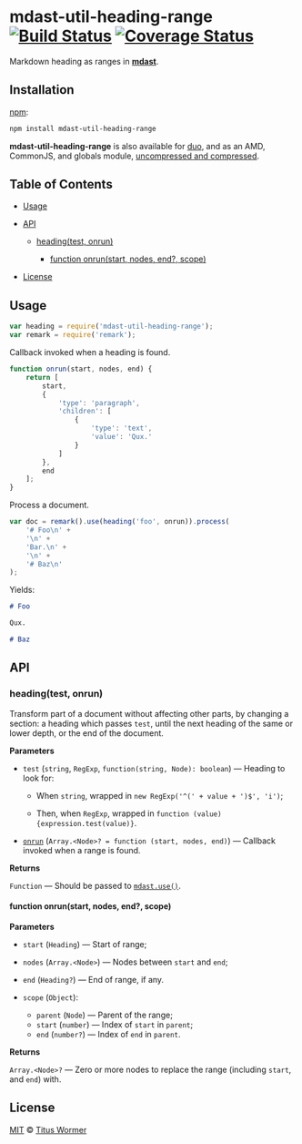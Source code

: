 # mdast-util-heading-range [![Build Status](https://img.shields.io/travis/wooorm/mdast-util-heading-range.svg)](https://travis-ci.org/wooorm/mdast-util-heading-range) [![Coverage Status](https://img.shields.io/codecov/c/github/wooorm/mdast-util-heading-range.svg)](https://codecov.io/github/wooorm/mdast-util-heading-range)

Markdown heading as ranges in [**mdast**](https://github.com/wooorm/mdast).

## Installation

[npm](https://docs.npmjs.com/cli/install):

```bash
npm install mdast-util-heading-range
```

**mdast-util-heading-range** is also available for [duo](http://duojs.org/#getting-started),
and as an AMD, CommonJS, and globals module, [uncompressed and
compressed](https://github.com/wooorm/mdast-util-heading-range/releases).

## Table of Contents

*   [Usage](#usage)

*   [API](#api)

    *   [heading(test, onrun)](#headingtest-onrun)

        *   [function onrun(start, nodes, end?, scope)](#function-onrunstart-nodes-end-scope)

*   [License](#license)

## Usage

```javascript
var heading = require('mdast-util-heading-range');
var remark = require('remark');
```

Callback invoked when a heading is found.

```javascript
function onrun(start, nodes, end) {
    return [
        start,
        {
            'type': 'paragraph',
            'children': [
                {
                    'type': 'text',
                    'value': 'Qux.'
                }
            ]
        },
        end
    ];
}
```

Process a document.

```javascript
var doc = remark().use(heading('foo', onrun)).process(
    '# Foo\n' +
    '\n' +
    'Bar.\n' +
    '\n' +
    '# Baz\n'
);
```

Yields:

```markdown
# Foo

Qux.

# Baz
```

## API

### heading(test, onrun)

Transform part of a document without affecting other parts, by changing a
section: a heading which passes `test`, until the next heading of the same
or lower depth, or the end of the document.

**Parameters**

*   `test` (`string`, `RegExp`, `function(string, Node): boolean`)
    — Heading to look for:

    *   When `string`, wrapped in
        `new RegExp('^(' + value + ')$', 'i')`;

    *   Then, when `RegExp`, wrapped in
        `function (value) {expression.test(value)}`.

*   [`onrun`](#function-onrunstart-nodes-end-scope)
    (`Array.<Node>? = function (start, nodes, end)`)
    — Callback invoked when a range is found.

**Returns**

`Function` — Should be passed to [`mdast.use()`](https://github.com/wooorm/mdast#mdastuseplugin-options).

#### function onrun(start, nodes, end?, scope)

**Parameters**

*   `start` (`Heading`) — Start of range;

*   `nodes` (`Array.<Node>`) — Nodes between `start` and `end`;

*   `end` (`Heading?`) — End of range, if any.

*   `scope` (`Object`):

    *   `parent` (`Node`) — Parent of the range;
    *   `start` (`number`) — Index of `start` in `parent`;
    *   `end` (`number?`) — Index of `end` in `parent`.

**Returns**

`Array.<Node>?` — Zero or more nodes to replace the range (including
`start`, and `end`) with.

## License

[MIT](LICENSE) © [Titus Wormer](http://wooorm.com)
